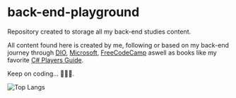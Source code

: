 # back-end-playground

Repository created to storage all my back-end studies content.

All content found here is created by me, following or based on my back-end journey through [DIO](https://www.dio.me/), [Microsoft](https://learn.microsoft.com/pt-br/training/), [FreeCodeCamp](https://www.freecodecamp.org/) aswell as books like my favorite [C# Players Guide](https://csharpplayersguide.com/).

Keep on coding... 🧑🏻‍💻.

![Top Langs](https://github-readme-stats.vercel.app/api/top-langs/?username=spork1on&layout=compact)
